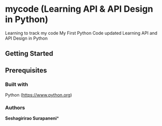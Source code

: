# mycode (Learning API & API Design in Python)
Learning to track my code
My First Python Code updated
Learning API and API Design in Python
## Getting Started
## Prerequisites
### Built with 
Python (https://www.python.org)
### Authors
**Seshagirirao Surapaneni***


